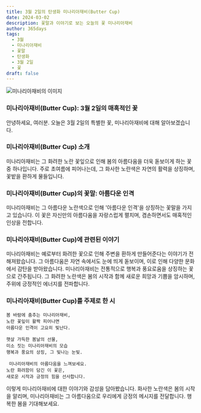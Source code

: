 ```yaml
---
title: 3월 2일의 탄생화 미나리아재비(Butter Cup)
date: 2024-03-02
description: 꽃말과 이야기로 보는 오늘의 꽃 미나리아재비
author: 365days
tags:
  - 3월
  - 미나리아재비
  - 꽃말
  - 탄생화
  - 3월 2일
  - 꽃
draft: false
---
```



![미나리아재비의 이미지](https://cdn.pixabay.com/photo/2015/05/04/20/26/buttercup-752927_1280.jpg#center)


### 미나리아재비(Butter Cup): 3월 2일의 매혹적인 꽃

안녕하세요, 여러분. 오늘은 3월 2일의 특별한 꽃, 미나리아재비에 대해 알아보겠습니다.

### 미나리아재비(Butter Cup) 소개

미나리아재비는 그 화려한 노란 꽃잎으로 인해 봄의 아름다움을 더욱 돋보이게 하는 꽃 중 하나입니다. 주로 초여름에 피어나는데, 그 화사한 노란색은 자연의 활력을 상징하며, 꽃밭을 환하게 물들입니다.

### 미나리아재비(Butter Cup)의 꽃말: 아름다운 인격

미나리아재비는 그 아름다운 노란색으로 인해 '아름다운 인격'을 상징하는 꽃말을 가지고 있습니다. 이 꽃은 자신만의 아름다움을 자랑스럽게 펼치며, 겸손하면서도 매혹적인 인상을 전합니다.

### 미나리아재비(Butter Cup)에 관련된 이야기


미나리아재비는 예로부터 화려한 꽃으로 인해 주변을 환하게 만들어준다는 이야기가 전해져왔습니다. 그 아름다움은 자연 속에서도 눈에 띄게 돋보이며, 이로 인해 다양한 문화에서 감탄을 받아왔습니다. 미나리아재비는 전통적으로 행복과 풍요로움을 상징하는 꽃으로 간주됩니다. 그 화려한 노란색은 봄의 시작과 함께 새로운 희망과 기쁨을 암시하며, 주위에 긍정적인 에너지를 전파합니다.

### 미나리아재비(Butter Cup)를 주제로 한 시

	봄 바람에 춤추는 미나리아재비,
	노란 꽃잎이 활짝 피어나면
	아름다운 인격이 고요히 빛난다.
	
	햇살 가득한 봄날의 선물,
	미소 짓는 미나리아재비의 모습
	행복과 풍요의 상징, 그 빛나는 눈빛.
	
	 미나리아재비의 아름다움을 느껴보세요.
	노란 화려함이 담긴 이 꽃은,
	새로운 시작과 긍정의 힘을 선사합니다.

이렇게 미나리아재비에 대한 이야기와 감성을 담아봤습니다. 화사한 노란색은 봄의 시작을 알리며, 미나리아재비는 그 아름다움으로 우리에게 긍정의 메시지를 전달합니다. 행복한 봄을 기대해보세요.